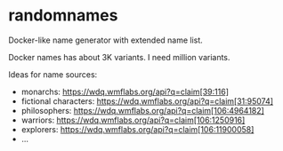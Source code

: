 # randomnames

Docker-like name generator with extended name list.

Docker names has about 3K variants. I need million variants.

Ideas for name sources:

 * monarchs: https://wdq.wmflabs.org/api?q=claim[39:116]
 * fictional characters: https://wdq.wmflabs.org/api?q=claim[31:95074]
 * philosophers: https://wdq.wmflabs.org/api?q=claim[106:4964182] 
 * warriors: https://wdq.wmflabs.org/api?q=claim[106:1250916]
 * explorers: https://wdq.wmflabs.org/api?q=claim[106:11900058]
 * ...
